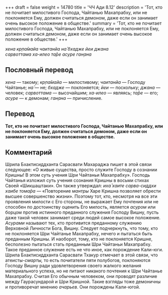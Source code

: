 +++
draft = false
weight = 14780
title = 'ЧЧ Ади 8.12'
description = 'Тот, кто не почитает милостивого Господа, Чайтанью Махапрабху, или не поклоняется Ему, должен считаться демоном, даже если он занимает очень высокое положение в обществе.'
summary = 'Тот, кто не почитает милостивого Господа, Чайтанью Махапрабху, или не поклоняется Ему, должен считаться демоном, даже если он занимает очень высокое положение в обществе.'
+++

_хена кр̣па̄майа чаитанйа на̄ бхадже йеи джана  
сарвоттама ха-илео та̄ре асуре ган̣ана_

## Пословный перевод

_хена_ — такому; _кр̣па̄майа_ — милостивому; _чаитанйа_ — Господу Чайтанье; _на̄_ — не; _бхадже_ — поклоняется; _йеи_ — поскольку; _джана_ — человек; _сарвоттама_ — высочайшим; _ха_\-_илео_ — являясь; _та̄ре_ — его; _асуре_ — к демонам; _ган̣ана_ — причисление.

## Перевод

**Тот, кто не почитает милостивого Господа, Чайтанью Махапрабху, или не поклоняется Ему, должен считаться демоном, даже если он занимает очень высокое положение в обществе.**

## Комментарий

Шрила Бхактисиддханта Сарасвати Махараджа пишет в этой связи следующее: «О живые существа, просто служите Господу в сознании Кришны! В этом суть учения Шри Чайтаньи Махапрабху». Господь Чайтанья изложил суть учения сознания Кришны в восьми стихах Своей «Шикшаштаки». Он также утверждал: _иха̄ хаите сарва-сиддхи хаибе тома̄ра —_ «Повторение _мантры_ Харе Кришна позволяет обрести высшее совершенство жизни». Поэтому тот, кто, несмотря на все эти проявления милости с Его стороны, не выражает Ему почтения или не способен по достоинству оценить Его милость, является _асуром_ или борцом против истинного преданного служения Господу Вишну, пусть даже такой человек занимает среди людей самое высокое положение. _Асурами_ называют тех, кто противится преданному служению Верховной Личности Бога, Вишну. Следует подчеркнуть, что тому, кто не поклоняется Шри Чайтанье Махапрабху, нечего и пытаться быть преданным Кришны. И наоборот, тому, кто не поклоняется Кришне, бесполезно пытаться стать преданным Шри Чайтаньи Махапрабху. Такое преданное служение есть не что иное, как порождение Кали-юги. Шрила Бхактисиддханта Сарасвати Тхакур отмечает в этой связи, что атеисты-_смарты,_ то есть почитатели пяти полубогов, поклоняются Господу Вишну ради удовлетворения своего жалкого желания материального успеха, но не питают никакого почтения к Шри Чайтанье Махапрабху. Считая Его обычным человеком, они проводят различие между Гаурасундарой и Шри Кришной. Такие взгляды тоже демоничны и противоречат мнению _ачарьев_. Они порождены Кали-югой.
